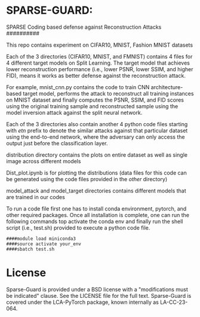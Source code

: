 # SPARSE-GUARD: 
SPARSE Coding based defense against Reconstruction Attacks ##########

This repo contains experiment on CIFAR10, MNIST, Fashion MNIST datasets

Each of the 3 directories (CIFAR10, MNIST, and FMNIST) contains 4 files for 4 different target models on Split Learning. The target model that achieves lower reconstruction performance (i.e., lower PSNR, lower SSIM, and higher FID), means it works as better defense against the reconstruction attack. 

For example, mnist_cnn.py contains the code to train CNN architecture-based target model, performs the attack to reconstruct all training instances on MNIST dataset and finally computes the PSNR, SSIM, and FID scores using the original training sample and reconstructed sample using the model inversion attack against the split neural network. 


Each of the 3 directories also contain another 4 python code files starting with *etn* prefix to denote the similar attacks against that particular dataset using the end-to-end network, where the adversary can only access the output just before the classification layer.

distribution directory contains the plots on entire dataset as well as single image across different models

Dist_plot.ipynb is for plotting the distributions (data files for this code can be generated using the code files provided in the *other* directory)

model_attack and model_target directories contains different models that are trained in our codes

To run a code file first one has to install conda environment, pytorch, and other required packages.
Once all installation is complete, one can run the following commands top activate the conda env and finally run the shell script (i.e., test.sh) provided to execute a python code file.

```
####module load miniconda3
####source activate your_env
####sbatch test.sh
```

# License
Sparse-Guard is provided under a BSD license with a "modifications must be indicated" clause. See the LICENSE file for the full text. Sparse-Guard is covered under the LCA-PyTorch package, known internally as LA-CC-23-064.
